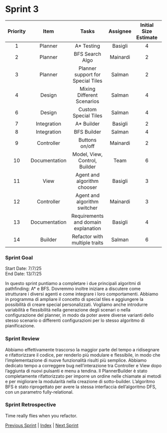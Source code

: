 # Sprint 3

| Priority |     Item      |                Tasks                | Assignee | Initial Size Estimate | Day 1 | Day 2 | Day 3 | Day 4 | Day 5 | Day 6 | Day 7 |
|:--------:|:-------------:|:-----------------------------------:|:--------:|:---------------------:|:-----:|:-----:|:-----:|:-----:|:-----:|:-----:|:-----:|
|    1     |    Planner    |             A* Testing              | Basigli  |           4           |   4   |   -   |   -   |   -   |   -   |   -   |   -   |
|    2     |    Planner    |           BFS Search Algo           | Mainardi |           2           |   5   |   3   |   1   |   0   |   0   |   0   |   0   |
|    3     |    Planner    |  Planner support for Special Tiles  |  Salman  |           2           |   0   |   0   |   0   |   0   |   0   |   -   |   -   |
|    4     |    Design     |     Mixing Different Scenarios      |  Salman  |           4           |   4   |   4   |   4   |   4   |   4   |   -   |   -   |
|    6     |    Design     |        Custom Special Tiles         |  Salman  |           4           |   4   |   2   |   0   |   -   |   -   |   -   |   -   |
|    7     |  Integration  |             A* Builder              | Basigli  |           2           |   2   |   -   |   -   |   -   |   -   |   -   |   -   |
|    8     |  Integration  |             BFS Builder             |  Salman  |           4           |   2   |   0   |   -   |   -   |   -   |   -   |   -   |
|    9     |  Controller   |           Buttons on/off            | Mainardi |           2           |   2   |   1   |   2   |   0   |   0   |   0   |   0   |
|    10    | Documentation |    Model, View, Control, Builder    |   Team   |           6           |   6   |   -   |   -   |   -   |   -   |   -   |   -   |
|    11    |     View      |     Agent and algorithm chooser     | Basigli  |           3           |   1   |   -   |   -   |   -   |   -   |   -   |   -   |
|    12    |  Controller   |    Agent and algorithm switcher     | Mainardi |           3           |   3   |   1   |   1   |   0   |   0   |   0   |   0   |
|    13    | Documentation | Requirements and domain explanation | Basigli  |           4           |   4   |   2   |   -   |   -   |   -   |   -   |   -   |
|    14    |    Builder    |    Refactor with multiple traits    |  Salman  |           6           |   6   |   6   |   4   |   2   |   0   |   -   |   -   |

### Sprint Goal
Start Date: 7/7/25
<br/>
End Date: 13/7/25

In questo sprint puntiamo a completare i due principali algoritmi di pathfinding: A* e BFS.
Dovremmo inoltre iniziare a discutere come strutturare i diversi agenti e come integrare i loro comportamenti.
Abbiamo in programma di ampliare il concetto di special tiles e aggiungere la possibilità di creare special personalizzati.
Vogliamo anche introdurre variabilità e flessibilità nella generazione degli scenari o nella configurazione del planner,
in modo da poter avere diverse varianti dello stesso scenario o differenti configurazioni per lo stesso algoritmo di pianificazione.

### Sprint Review
Abbiamo effettivamente trascorso la maggior parte del tempo a ridisegnare e rifattorizzare il codice, per renderlo più modulare e flessibile, in modo che l’implementazione di nuove funzionalità risulti più semplice.
Abbiamo dedicato tempo a correggere bug nell’interazione tra Controller e View dopo l’aggiunta di nuovi pulsanti e menu a tendina.
Il PlannerBuilder è stato completamente rifattorizzato per imporre un ordine nelle chiamate ai metodi e per migliorare la modularità nella creazione di sotto-builder.
L’algoritmo BFS è stato riprogettato per avere la stessa interfaccia dell’algoritmo DFS, con un parametro fully-relational.

### Sprint Retrospective
Time really flies when you refactor.

[Previous Sprint](sprint2.md) | [Index](../index.md) | [Next Sprint](sprint4.md)

